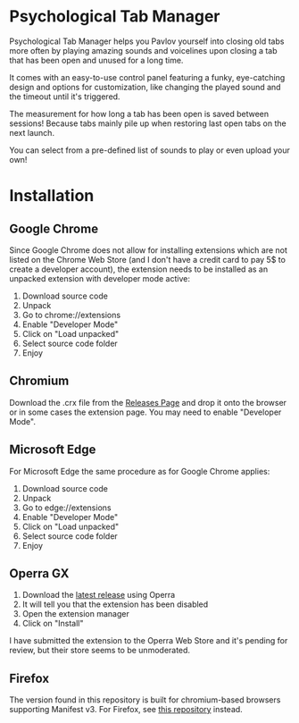 # Psychological Tab Manager
Psychological Tab Manager helps you Pavlov yourself into closing old tabs more often by playing amazing sounds and voicelines 
upon closing a tab that has been open and unused for a long time. 

It comes with an easy-to-use control panel featuring a funky, eye-catching design and options for customization, 
like changing the played sound and the timeout until it's triggered. 

The measurement for how long a tab has been open is saved between sessions! 
Because tabs mainly pile up when restoring last open tabs on the next launch. 

You can select from a pre-defined list of sounds to play or even upload your own!

# Installation
## Google Chrome
Since Google Chrome does not allow for installing extensions which are not listed on the Chrome Web Store (and I don't have a credit card to pay 5$ to create a developer account), 
the extension needs to be installed as an unpacked extension with developer mode active: 

1. Download source code
2. Unpack
3. Go to chrome://extensions
4. Enable "Developer Mode"
5. Click on "Load unpacked"
6. Select source code folder
7. Enjoy

## Chromium
Download the .crx file from the [Releases Page](https://github.com/Eiernase/NeverGonnaCloseATab/releases/) and drop it onto the browser or in some cases the extension page. 
You may need to enable "Developer Mode".

## Microsoft Edge
For Microsoft Edge the same procedure as for Google Chrome applies:

1. Download source code
2. Unpack
3. Go to edge://extensions
4. Enable "Developer Mode"
5. Click on "Load unpacked"
6. Select source code folder
7. Enjoy

## Operra GX

1. Download the [latest release](https://github.com/Eiernase/NeverGonnaCloseATab/releases/) using Operra
2. It will tell you that the extension has been disabled 
3. Open the extension manager 
4. Click on "Install" 

I have submitted the extension to the Operra Web Store and it's pending for review, but their store seems to be unmoderated.

## Firefox
The version found in this repository is built for chromium-based browsers supporting Manifest v3. 
For Firefox, see [this repository](https://github.com/Eiernase/ThisTabIsOnFire/) instead.